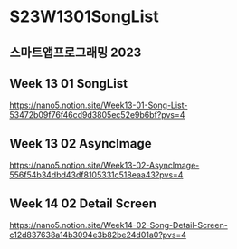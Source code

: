 # S23W1301SongList

## 스마트앱프로그래밍 2023
## Week 13 01 SongList

https://nano5.notion.site/Week13-01-Song-List-53472b09f76f46cd9d3805ec52e9b6bf?pvs=4

## Week 13 02 AsyncImage

https://nano5.notion.site/Week13-02-AsyncImage-556f54b34dbd43df8105331c518eaa43?pvs=4

## Week 14 02 Detail Screen

https://nano5.notion.site/Week14-02-Song-Detail-Screen-c12d837638a14b3094e3b82be24d01a0?pvs=4
